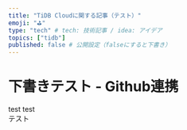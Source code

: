 ```yaml
---
title: "TiDB Cloudに関する記事（テスト）"
emoji: "⛳"
type: "tech" # tech: 技術記事 / idea: アイデア
topics: ["tidb"]
published: false # 公開設定（falseにすると下書き）
---
```


# 下書きテスト - Github連携
test test  
テスト  
